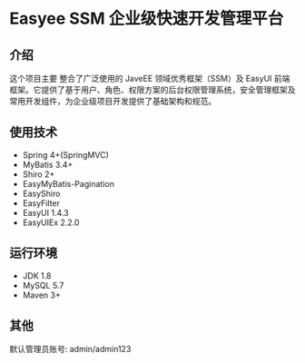 # Easyee SSM 企业级快速开发管理平台

## 介绍

这个项目主要 整合了广泛使用的 JaveEE 领域优秀框架（SSM）及 EasyUI 前端框架。它提供了基于用户、角色、权限方案的后台权限管理系统，安全管理框架及常用开发组件，为企业级项目开发提供了基础架构和规范。

## 使用技术

- Spring 4+(SpringMVC)
- MyBatis 3.4+
- Shiro 2+
- EasyMyBatis-Pagination
- EasyShiro
- EasyFilter
- EasyUI 1.4.3
- EasyUIEx 2.2.0

## 运行环境
- JDK 1.8
- MySQL 5.7
- Maven 3+

## 其他
默认管理员账号: admin/admin123











